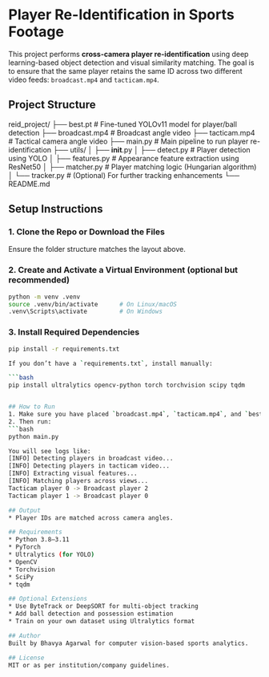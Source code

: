 # Player Re-Identification in Sports Footage

This project performs **cross-camera player re-identification** using deep learning-based object detection and visual similarity matching. The goal is to ensure that the same player retains the same ID across two different video feeds: `broadcast.mp4` and `tacticam.mp4`.

## Project Structure

reid_project/
├── best.pt                  # Fine-tuned YOLOv11 model for player/ball detection
├── broadcast.mp4            # Broadcast angle video
├── tacticam.mp4             # Tactical camera angle video
├── main.py                  # Main pipeline to run player re-identification
├── utils/
│   ├── __init__.py
│   ├── detect.py            # Player detection using YOLO
│   ├── features.py          # Appearance feature extraction using ResNet50
│   ├── matcher.py           # Player matching logic (Hungarian algorithm)
│   └── tracker.py           # (Optional) For further tracking enhancements
└── README.md

## Setup Instructions

### 1. Clone the Repo or Download the Files
Ensure the folder structure matches the layout above.

### 2. Create and Activate a Virtual Environment (optional but recommended)

```bash
python -m venv .venv
source .venv/bin/activate      # On Linux/macOS
.venv\Scripts\activate         # On Windows
```

### 3. Install Required Dependencies
```bash
pip install -r requirements.txt

If you don’t have a `requirements.txt`, install manually:

```bash
pip install ultralytics opencv-python torch torchvision scipy tqdm


## How to Run
1. Make sure you have placed `broadcast.mp4`, `tacticam.mp4`, and `best.pt` in the root project folder.
2. Then run:
```bash
python main.py

You will see logs like:
[INFO] Detecting players in broadcast video...
[INFO] Detecting players in tacticam video...
[INFO] Extracting visual features...
[INFO] Matching players across views...
Tacticam player 0 -> Broadcast player 2
Tacticam player 1 -> Broadcast player 0

## Output
* Player IDs are matched across camera angles.

## Requirements
* Python 3.8–3.11
* PyTorch
* Ultralytics (for YOLO)
* OpenCV
* Torchvision
* SciPy
* tqdm

## Optional Extensions
* Use ByteTrack or DeepSORT for multi-object tracking
* Add ball detection and possession estimation
* Train on your own dataset using Ultralytics format

## Author
Built by Bhavya Agarwal for computer vision-based sports analytics.

## License
MIT or as per institution/company guidelines.
